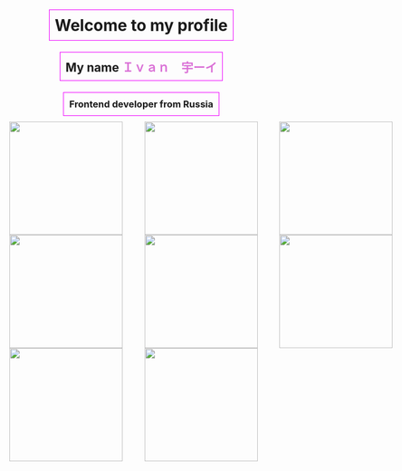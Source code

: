 <div style="display: flex; flex-direction: column;">
    <h1 style="display: inline; margin: 10 auto; padding: 1vw; border: 0.02em solid rgb(238, 0, 255);">Welcome to my profile</h1>
    <h2 style="display: inline; margin: 10 auto; padding: 1vw; border: 0.02em solid rgb(238, 0, 255);">My name <a style="color: orchid">Ｉｖａｎ　宇ーイ</a></h2>
    <h3 style="display: inline; margin: 10 auto; padding: 1vw; border: 0.02em solid rgb(238, 0, 255);">Frontend developer from Russia</h3>
    <div style="display: flex; border: 0;" class="frontend-stack-images" style="border: 0;">
        <img src="https://cdn.jsdelivr.net/npm/simple-icons@v13/icons/html5.svg" style="margin: auto 2vw auto; height: 5vh; width: auto;" />
        <img src="https://cdn.jsdelivr.net/npm/simple-icons@v13/icons/css3.svg" style="margin: auto 2vw auto; height: 5vh; width: auto;" />
        <img src="https://cdn.jsdelivr.net/npm/simple-icons@v13/icons/javascript.svg" style="margin: auto 2vw auto; height: 5vh; width: auto;" />
        <img src="https://cdn.jsdelivr.net/npm/simple-icons@v13/icons/react.svg" style="margin: auto 2vw auto; height: 5vh; width: auto;" />
    </div>
    <div style="display: flex; border: 0;" class="backend-stack-images">
        <img src="https://cdn.jsdelivr.net/npm/simple-icons@v13/icons/python.svg" style="margin: auto 2vw auto; height: 5vh; width: auto;" />
        <img src="https://cdn.jsdelivr.net/npm/simple-icons@v13/icons/django.svg" style="margin: auto 2vw auto; height: 5vh; width: auto;" />
        <img src="https://cdn.jsdelivr.net/npm/simple-icons@v13/icons/postgresql.svg" style="margin: auto 2vw auto; height: 5vh; width: auto;" />
        <img src="https://cdn.jsdelivr.net/npm/simple-icons@v13/icons/mysql.svg" style="margin: auto 2vw auto; height: 5vh; width: auto;" />
    </div>
    <div style="display: flex; border: 0;" class="other-stack-images">
        <img src="https://cdn.jsdelivr.net/npm/simple-icons@v13/icons/github.svg" style="margin: auto 2vw auto; height: 5vh; width: auto;" />
        <img src="https://cdn.jsdelivr.net/npm/simple-icons@v13/icons/unity.svg" style="margin: auto 2vw auto; height: 5vh; width: auto;" />
    </div>
</div>
